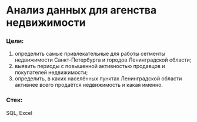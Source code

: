 # Анализ данных для агенства недвижимости
### Цели:
1.	определить самые привлекательные для работы сегменты недвижимости Санкт-Петербурга и городов Ленинградской области;
2.	выявить периоды с повышенной активностью продавцов и покупателей недвижимости;
3.	определить, в каких населённых пунктах Ленинградской области активнее всего продаётся недвижимость и какая именно. 

### Стек:
SQL, Excel
